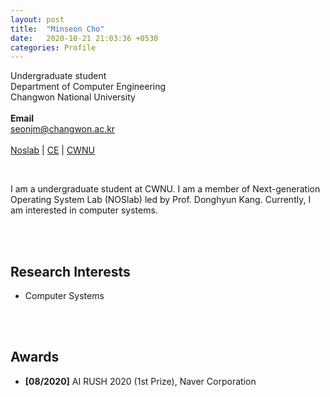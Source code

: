 ```yaml
---
layout: post
title:  "Minseon Cho"
date:   2020-10-21 21:03:36 +0530
categories: Profile
---
```


Undergraduate student
<br>
Department of Computer Engineering
<br>
Changwon National University
<br>
<br>
**Email**
<br>
seonjm@changwon.ac.kr
<br>
<br>
[Noslab][Noslab] | [CE][CE] | [CWNU][CWNU]

[Noslab]: https://noslab.github.io/
[CE]: http://www.changwon.ac.kr/ce
[CWNU]: http://www.changwon.ac.kr/
<br>

I am a undergraduate student at CWNU. I am a member of Next-generation Operating System Lab (NOSlab) led by Prof. Donghyun Kang. Currently, I am interested in computer systems.

<br>

<br>

## Research Interests

- Computer Systems

<br>

<br>

## Awards

- **[08/2020]** AI RUSH 2020 (1st Prize), Naver Corporation

<br>

<br>

<br>
